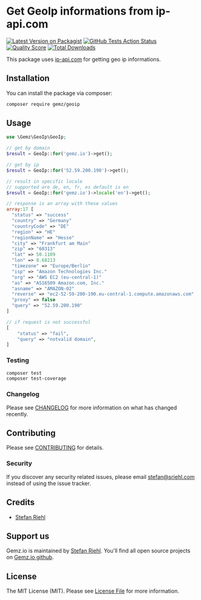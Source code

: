 # Get GeoIp informations from ip-api.com

[![Latest Version on Packagist](https://img.shields.io/packagist/v/gemz/geoip.svg?style=flat-square)](https://packagist.org/packages/gemz/geoip)
[![GitHub Tests Action Status](https://img.shields.io/github/workflow/status/gemzio/geoip/run-tests?label=tests)](https://github.com/gemzio/geoip/actions?query=workflow%3Arun-tests+branch%3Amaster)
[![Quality Score](https://img.shields.io/scrutinizer/g/gemzio/geoip.svg?style=flat-square)](https://scrutinizer-ci.com/g/gemzio/geoip)
[![Total Downloads](https://img.shields.io/packagist/dt/gemz/geoip.svg?style=flat-square)](https://packagist.org/packages/gemz/geoip)

This package uses [ip-api.com](https://ip-api.com) for getting geo ip informations.

## Installation

You can install the package via composer:

```bash
composer require gemz/geoip
```

## Usage

``` php
use \Gemz\GeoIp\GeoIp;

// get by domain
$result = GeoIp::for('gemz.io')->get();

// get by ip
$result = GeoIp::for('52.59.200.190')->get();

// result in specific locale
// supported are de, en, fr, es default is en
$result = GeoIp::for('gemz.io')->locale('en')->get();

// response is an array with these values
array:17 [
  "status" => "success"
  "country" => "Germany"
  "countryCode" => "DE"
  "region" => "HE"
  "regionName" => "Hesse"
  "city" => "Frankfurt am Main"
  "zip" => "60313"
  "lat" => 50.1109
  "lon" => 8.68213
  "timezone" => "Europe/Berlin"
  "isp" => "Amazon Technologies Inc."
  "org" => "AWS EC2 (eu-central-1)"
  "as" => "AS16509 Amazon.com, Inc."
  "asname" => "AMAZON-02"
  "reverse" => "ec2-52-59-200-190.eu-central-1.compute.amazonaws.com"
  "proxy" => false
  "query" => "52.59.200.190"
]

// if request is not successful
[
    "status" => "fail",
    "query" => "notvalid domain",
]
```

### Testing

``` bash
composer test
composer test-coverage
```

### Changelog

Please see [CHANGELOG](CHANGELOG.md) for more information on what has changed recently.

## Contributing

Please see [CONTRIBUTING](CONTRIBUTING.md) for details.

### Security

If you discover any security related issues, please email stefan@sriehl.com instead of using the issue tracker.

## Credits

- [Stefan Riehl](https://github.com/stefanriehl)

## Support us

Gemz.io is maintained by [Stefan Riehl](https://github.com/stefanriehl). You'll find all open source
projects on [Gemz.io github](https://github.com/gemzio).

## License

The MIT License (MIT). Please see [License File](LICENSE.md) for more information.
